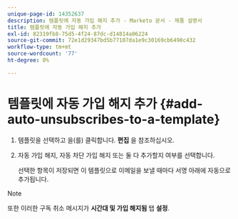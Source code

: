 ```yaml
---
unique-page-id: 14352637
description: 템플릿에 자동 가입 해지 추가 - Marketo 문서 - 제품 설명서
title: 템플릿에 자동 가입 해지 추가
exl-id: 82319fb8-75d5-4f24-87dc-d14814a06224
source-git-commit: 72e1d29347bd5b77107da1e9c30169cb6490c432
workflow-type: tm+mt
source-wordcount: '77'
ht-degree: 0%

---
```


# 템플릿에 자동 가입 해지 추가 {#add-auto-unsubscribes-to-a-template}

1. 템플릿을 선택하고 을(를) 클릭합니다. **편집** 을 참조하십시오.

1. 자동 가입 해지, 자동 차단 가입 해지 또는 둘 다 추가할지 여부를 선택합니다.

   선택한 항목이 저장되면 이 템플릿으로 이메일을 보낼 때마다 서명 아래에 자동으로 추가됩니다.

>[!NOTE]
>
>또한 이러한 구독 취소 메시지가 **시간대 및 가입 해지됨** 탭 **설정**.
